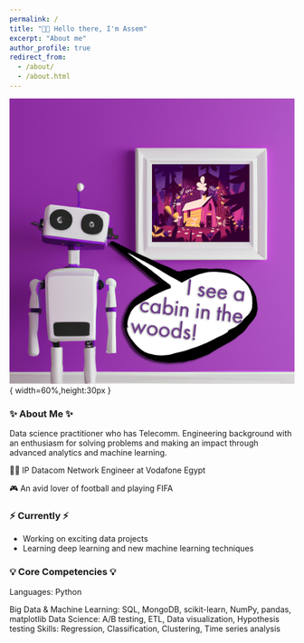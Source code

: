 ```yaml
---
permalink: /
title: "👋🏼 Hello there, I'm Assem"
excerpt: "About me"
author_profile: true
redirect_from: 
  - /about/
  - /about.html
---
```


![Illustration of combining vision and language modalities](/images/image_to_text_vis.png){ width=60%,height:30px }

### ✨ About Me ✨
Data science practitioner who has Telecomm. Engineering background with an enthusiasm for solving problems and making an impact through advanced analytics and machine learning.

👨‍💻 IP Datacom Network Engineer at Vodafone Egypt

🎮 An avid lover of football and playing FIFA

### ⚡️ Currently ⚡️
- Working on exciting data projects
- Learning deep learning and new machine learning techniques

### 💡 Core Competencies 💡
Languages: Python

Big Data & Machine Learning: SQL, MongoDB, scikit-learn, NumPy, pandas, matplotlib
Data Science: A/B testing, ETL, Data visualization, Hypothesis testing
Skills: Regression, Classification, Clustering, Time series analysis
